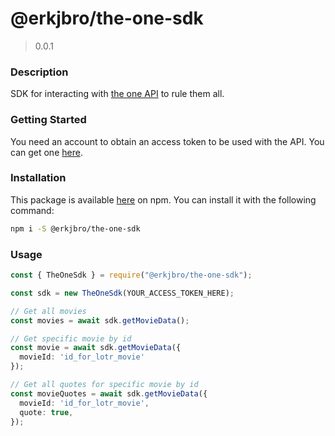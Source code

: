 # @erkjbro/the-one-sdk

> 0.0.1

### Description

SDK for interacting with [the one API](https://the-one-api.dev/) to rule them all.

### Getting Started

You need an account to obtain an access token to be used with the API. You can get one [here](https://the-one-api.dev/sign-up).

### Installation

This package is available [here](https://www.npmjs.com/package/@erkjbro/the-one-sdk) on npm. 
You can install it with the following command:

```bash
npm i -S @erkjbro/the-one-sdk
```

### Usage
```ts
const { TheOneSdk } = require("@erkjbro/the-one-sdk");

const sdk = new TheOneSdk(YOUR_ACCESS_TOKEN_HERE);

// Get all movies
const movies = await sdk.getMovieData();

// Get specific movie by id
const movie = await sdk.getMovieData({ 
  movieId: 'id_for_lotr_movie' 
});

// Get all quotes for specific movie by id
const movieQuotes = await sdk.getMovieData({
  movieId: 'id_for_lotr_movie',
  quote: true,
});
```
